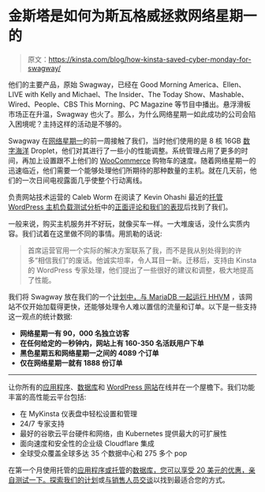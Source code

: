 # 金斯塔是如何为斯瓦格威拯救网络星期一的

> 原文：<https://kinsta.com/blog/how-kinsta-saved-cyber-monday-for-swagway/>

他们的主要产品，原始 Swagway，已经在 Good Morning America、Ellen、LIVE with Kelly and Michael、The Insider、The Today Show、Mashable、Wired、People、CBS This Morning、PC Magazine 等节目中播出。悬浮滑板市场正在升温，Swagway 也火了。那么，为什么网络星期一如此成功的公司会陷入困境呢？主持这样的活动是不够的。

Swagway 在[网络星期一](https://kinsta.com/blog/ecommerce-strategies/)的前一周接触了我们，当时他们使用的是 8 核 16GB [数字海洋](https://kinsta.com/digitalocean-alternative/) Droplet，他们对其进行了一些小的性能调整。系统管理占用了更多的时间，再加上设置跟不上他们的 [WooCommerce](https://kinsta.com/woocommerce-hosting/) 购物车的速度。随着网络星期一的迅速临近，他们需要一个能够处理他们所期待的那种数量的主机。就在几天前，他们的一次日间电视露面几乎使整个行动离线。

负责网站技术运营的 Caleb Worm 在阅读了 Kevin Ohashi 最近的[托管 WordPress 主机负载测试分析](https://reviewsignal.com/blog/wordpress-hosting-performance-benchmarks-2018/)中的[正面评论和我们的表现](https://kinsta.com/clients/)后找到了我们。

一般来说，购买主机服务并不好玩，就像买车一样。一大堆废话，没什么实质内容。我们试着在这里做不同的事情。用凯勒的话说:

> 首席运营官用一个实际的解决方案联系了我，而不是我从别处得到的许多“相信我们”的废话。他诚实坦率，令人耳目一新。迁移后，支持由 Kinsta 的 WordPress 专家处理，他们提出了一些很好的建议和调整，极大地提高了性能。

我们将 Swagway 放在我们的一个[计划中，与 MariaDB 一起运行 HHVM](https://kinsta.com/blog/php-benchmarks/) ，该网站不仅开始加载得更快，还能够处理令人难以置信的流量和订单。以下是一些支持这一观点的统计数据:

*   **网络星期一有 90，000 名独立访客**
*   **在任何给定的一秒钟内，网站上有 160-350 名活跃用户下单**
*   **黑色星期五和网络星期一之间的 4089 个订单**
*   **仅在网络星期一就有 1888 份订单**

 * * *

让你所有的[应用程序](https://kinsta.com/application-hosting/)、[数据库](https://kinsta.com/database-hosting/)和 [WordPress 网站](https://kinsta.com/wordpress-hosting/)在线并在一个屋檐下。我们功能丰富的高性能云平台包括:

*   在 MyKinsta 仪表盘中轻松设置和管理
*   24/7 专家支持
*   最好的谷歌云平台硬件和网络，由 Kubernetes 提供最大的可扩展性
*   面向速度和安全性的企业级 Cloudflare 集成
*   全球受众覆盖全球多达 35 个数据中心和 275 多个 pop

在第一个月使用托管的[应用程序或托管](https://kinsta.com/application-hosting/)的[数据库，您可以享受 20 美元的优惠，亲自测试一下。探索我们的](https://kinsta.com/database-hosting/)[计划](https://kinsta.com/plans/)或[与销售人员交谈](https://kinsta.com/contact-us/)以找到最适合您的方式。